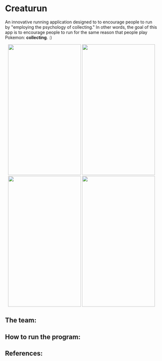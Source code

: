 # Creaturun

An innovative running application designed to to encourage people to run by "employing the psychology of collecting." In other words,
the goal of this app is to encourage people to run for the same reason that people play Pokemon: **collecting**. :)

<p align = "center">
<img src="http://drive.google.com/uc?export=view&id=1sItSNDAPFS6UDzjngmMZSsbup7TiRVuXgQ" width="240" height="430"  />
<img src="http://drive.google.com/uc?export=view&id=1clxY5Hip2FCwGokRLCh_NWEDLXI7jRos0A" width="240" height="430"  />
<img src="http://drive.google.com/uc?export=view&id=1PqK_9Lq9fXOIM8ObcDWg_obI36M1wN-Y8w" width="240" height="430"  />
<img src="http://drive.google.com/uc?export=view&id=153WcfvS2CQIqF9eM_VHWiDBJyK-VcYSjyQ" width="240" height="430"  />

</p>

## The team:



## How to run the program:

## References:

